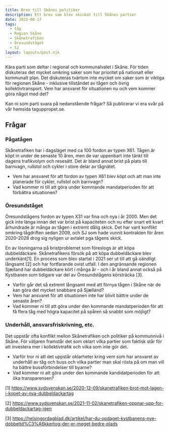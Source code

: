 ```yaml
---
title: Brev till Skånes politiker
description: Ett brev som blev skickat till Skånes partier
date: 2022-08-17
tags:
  - tåg
  - Region Skåne
  - Skånetrafiken
  - Öresundståget
  - SJ
layout: layouts/post.njk
---
```

Kära parti som deltar i regional och kommunalvalet i Skåne. För tiden diskuteras det mycket omkring saker som har prioritet på nationalt eller kommunalt plan. Det diskuteras tvärtom inte mycket om saker som är viktiga för regionen Skåne - inklusive tillståndet av tågen och övrig kollektivtransport. Vem har ansvaret för situationen nu och vem kommer göra något med det?

Kan ni som parti svara på nedanstående frågar? Så publicerar vi era svår på vår hemsida taguppropet.se.

## Frågar

### Pågatågen

Skånetrafiken har i dagsläget med ca 100 fordon av typen X61. Tågen är köpt in under de senaste 10 åren, men de var uppenbart inte tänkt till dagens trafikvolym och resesätt. Det är bland annat brist på plats till barnvagn, rullstol och cykler i store delar av tågnätet.

* Vem har ansvaret för att fordon av typen X61 blev köpt  och att man inte planerade för cykler, rullstol och barnvagn?
* Vad kommer ni till att göra under kommande mandatperioden för att förbättra situationen?

### Öresundståget

Öresundstågens fordon av typen X31 var fina och nya i år 2000. Men det gick inte länga innan det var brist på kapaciteten och nu efter snart ett kvart århundrade är många av tågen i extremt dålig skick. Det har varit konflikt omkring tågdriften sedan 2009, och SJ som hade vunnit kontrakten för åren 2020-2028 drog sig nyligen ur avtalet pga tågens skick.

En av lösningarna på bristproblemet som föreslogs är att köpa dubbeldäckare. Skånetrafikens försök på att köpa dubbeldäckare blev underkänt[1]. En process som blev startat i 2021 ser ut till att gå oändligt långsamt [2] och har fortfarande ovist utfall. I den angränsande regionen Sjælland har dubbeldäckare kört i många år - och i år bland annat också på Kystbanen som tidigare var del av Öresundstågens körsträcka [3].

* Varför går det så extremt långsamt med att förnya tågen i Skåne när de kan göra det mycket snabbare på Sjælland?
* Vem har ansvaret för att situationen inte har blivit bättre under de senaste åren?
* Vad kommer ni till att göra under den kommande mandatperioden för att få flera tåg med högra kapacitet på spåren så snabbt som möjligt?


### Underhåll, ansvarsfriskrivning, etc.

Det uppstår ofta konflikt mellon Skånetrafiken och politiker på kommunnivå i Skåne. För väljaren framstår det som oklart vilka partier som faktisk står för att investera mer i kollektivtrafik och vilka som inte gör det.

* Varför tror ni att det uppstår oklarheter kring vem som har ansvaret av underhåll av tåg och buss och vilka partier man skal rösta på om man vill ha bättre bussförbindelser till byarne?
* Vad kommer ni att göra under den kommande kandidatperioden för att öka transparensen?



[1] https://www.sydsvenskan.se/2020-12-09/skanetrafiken-brot-mot-lagen-i-kopet-av-nya-dubbeldackartag

[2] https://www.sydsvenskan.se/2021-11-02/skanetrafiken-oppnar-upp-for-dubbeldackartag-igen

[3] https://helsingordagblad.dk/artikel/har-du-opdaget-kystbanens-nye-dobbeltd%C3%A6kkertog-der-er-meget-bedre-plads
